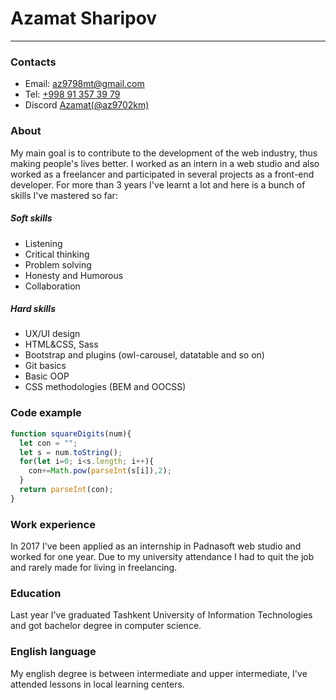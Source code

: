 # Azamat Sharipov
----------------
### Contacts
- Email: [az9798mt@gmail.com](mailto:az9798mt@gmail.com)
- Tel: [+998 91 357 39 79](tel:998913573979)
- Discord [Azamat(@az9702km)](www.discord.com)

### About
My main goal is to contribute to the development of the web industry, thus making people's lives better. I worked as an intern in a web studio and also worked as a freelancer and participated in several projects as a front-end developer. For more than 3 years I've learnt a lot and here is a bunch of skills I've mastered so far:

##### Soft skills
- Listening
- Critical thinking
- Problem solving
- Honesty and Humorous
- Collaboration

##### Hard skills

- UX/UI design
- HTML&CSS, Sass
- Bootstrap and plugins (owl-carousel, datatable and so on)
- Git basics
- Basic OOP
- CSS methodologies (BEM and OOCSS)

### Code example

```js
function squareDigits(num){
  let con = "";
  let s = num.toString();
  for(let i=0; i<s.length; i++){
    con+=Math.pow(parseInt(s[i]),2);
  }
  return parseInt(con);
}
```

### Work experience
In 2017 I've been applied as an internship in Padnasoft web studio and worked for one year. Due to my university attendance I had to quit the job and rarely made for living in freelancing.

### Education
Last year I've graduated Tashkent University of Information Technologies and got bachelor degree in computer science.

### English language
My english degree is between intermediate and upper intermediate, I've attended lessons in local learning centers.
